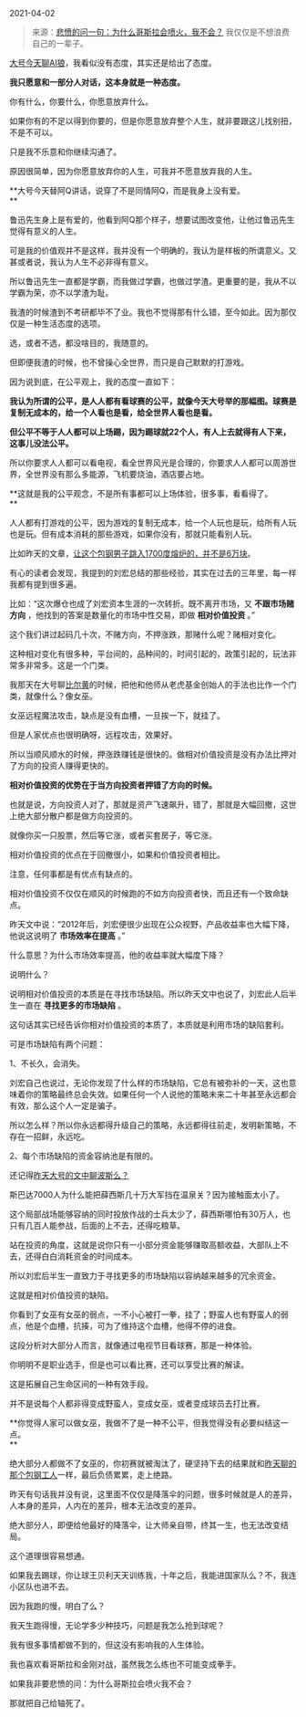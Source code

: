 2021-04-02

> 来源：[悲愤的问一句：为什么哥斯拉会喷火，我不会？](http://mp.weixin.qq.com/s?__biz=MzU3NDc5Nzc0NQ==&mid=2247501617&idx=2&sn=df696d2b74429fe030fe2aa9a5194d48&chksm=fd2e65efca59ecf9515f233a813c59479193aa3bce493d8b6d402482115c165cdc1850b0c9d3&scene=27#wechat_redirect)
> 我仅仅是不想浪费自己的一辈子。​

[大号今天聊AI狼](https://mp.weixin.qq.com/s?__biz=MzU0MjYwNDU2Mw==&mid=2247497778&idx=1&sn=c01d94dffdc304776ed88ad01edd0958&chksm=fb1a944ecc6d1d587648d970247a0ae96fdf795f87537df9aaaca1d72fafcbfe1cbff46e9a36&token=2088701881&lang=zh_CN&scene=21#wechat_redirect)，我看似没有态度，其实还是给出了态度。  

  

 **我只愿意和一部分人对话，这本身就是一种态度。**

  

你有什么，你要什么，你愿意放弃什么。  

  

如果你有的不足以得到你要的，但是你愿意放弃整个人生，就非要跟这儿找别扭，不是不可以。

  

只是我不乐意和你继续沟通了。

  

原因很简单，因为你愿意放弃你的人生，可我并不愿意放弃我的人生。

  

 **大号今天替阿Q讲话，说穿了不是同情阿Q，而是我身上没有爱。  
**

  

鲁迅先生身上是有爱的，他看到阿Q那个样子，想要试图改变他，让他过鲁迅先生觉得有意义的人生。

  

可是我的价值观并不是这样，我并没有一个明确的，我认为是样板的所谓意义。又甚或者说，我认为人生不必非得有意义。

  

所以鲁迅先生一直都是学霸，而我做过学霸，也做过学渣。更重要的是，我从不以学霸为荣，亦不以学渣为耻。  

  

我渣的时候渣到不考研都毕不了业。我也不觉得那有什么错，至今如此。因为那仅仅是一种生活态度的选项。  

  

选，或者不选，都没啥目的，我随意的。

  

但即便我渣的时候，也不曾操心全世界，而只是自己默默的打游戏。  

  

因为说到底，在公平观上，我的态度一直如下：

  

 **我认为所谓的公平，是人人都有看球赛的公平，就像今天大号举的那幅图。球赛是复制无成本的，给一个人看也是看，给全世界人看也是看。**

  

 **但公平不等于人人都可以上场踢，因为踢球就22个人，有人上去就得有人下来，这事儿没法公平。**

  

所以你要求人人都可以看电视，看全世界风光是合理的，你要求人人都可以周游世界，全世界没有那么多能源，飞机要烧油，酒店要占地。  

  

 **这就是我的公平观念，不是所有事都可以上场体验，很多事，看看得了。  
**

  

人人都有打游戏的公平，因为游戏的复制无成本，给一个人玩也是玩，给所有人玩也是玩。但有成本消耗的那些游戏，如果你没有，那就只能看别人玩。

  

比如昨天的文章，[让这个包钢男子跳入1700度熔炉的，并不是6万块](http://mp.weixin.qq.com/s?__biz=MzU3NDc5Nzc0NQ==&mid=2247501582&idx=1&sn=54d613f57c6bce12d489d683ad61d8f4&chksm=fd2e65d0ca59ecc6c8d22f349ed86364322e7d24e6882d165ec20ffe6f3907d912161a223dc5&scene=21#wechat_redirect)。  

  

有心的读者会发现，我提到的刘宏总结的那些经验，其实在过去的三年里，每一样我都有提到很多遍。

  

比如：“这次爆仓也成了刘宏资本生涯的一次转折。既不离开市场，又 **不跟市场赌方向** ，他找到的答案是数量化的市场中性交易，即做 **相对价值投资**
。”  

  

这个我们讲过起码几十次，不赌方向，不押涨跌，那赌什么呢？赌相对变化。  

  

这种相对变化有很多种，平台间的，品种间的，时间引起的，政策引起的，玩法非常多非常多。这是一个门类。  

  

我那天在大号聊[比尔黄](https://mp.weixin.qq.com/s?__biz=MzU0MjYwNDU2Mw==&mid=2247497695&idx=2&sn=7d925e146a9a42a9392163339a6104c3&chksm=fb1a9ba3cc6d12b58f0868fd6682780a82818a9714aa208114d45e5e70b0bab528197981f2db&token=2088701881&lang=zh_CN&scene=21#wechat_redirect)的时候，把他和他师从老虎基金创始人的手法也比作一个门类，就像什么？像女巫。  

  

女巫远程魔法攻击，缺点是没有血槽，一旦挨一下，就挂了。  

  

但是人家优点也很明确呀，远程攻击，效果好。  

  

所以当顺风顺水的时候，押涨跌赚钱是很快的。做相对价值投资是没有办法比押对了方向的投资人赚得更快的。  

  

 **相对价值投资的优势在于当方向投资者押错了方向的时候。**

  

也就是说，方向投资人对了，那就是资产飞速飙升，错了，那就是大幅回撤，这世上绝大部分散户都是做方向投资的。

  

就像你买一只股票，然后等它涨，或者买套房子，等它涨。

  

相对价值投资的优点在于回撤很小，如果和价值投资者相比。

  

注意，任何事都是有优点有缺点的。  

  

相对价值投资不仅仅在顺风的时候跑的不如方向投资者快，而且还有一个致命缺点。

  

昨天文中说：“2012年后，刘宏便很少出现在公众视野，产品收益率也大幅下降，他说这说明了 **市场效率在提高** 。”  
  

什么意思？为什么市场效率提高，他的收益率就大幅度下降？  

  

说明什么？

  

说明相对价值投资的本质是在寻找市场缺陷。所以昨天文中也说了，刘宏此人后半生一直在 **寻找更多的市场缺陷** 。

  

这句话其实已经告诉你相对价值投资的本质了，本质就是利用市场的缺陷套利。  

  

可是市场缺陷有两个问题：  

  

1、不长久，会消失。

  

刘宏自己也说过，无论你发现了什么样的市场缺陷，它总有被弥补的一天，这也意味着你的策略最终总会失效。如果任何一个人说他的策略未来二十年甚至永远都会有效，那么这个人一定是骗子。

  

所以怎么样？所以你永远都得升级自己的策略，永远都得往前走，发明新策略，不存在一招鲜，永远吃。

  

2、每个市场缺陷的资金容纳池是有限的。  

  

还记得[昨天大号的文中聊波斯么？](https://mp.weixin.qq.com/s?__biz=MzU0MjYwNDU2Mw==&mid=2247497768&idx=1&sn=5cfbb13219ce431cecc2b4c18c3fefb5&chksm=fb1a9454cc6d1d4264ebfdcf4cfd22ff7d0b54218dd419a741f23eb2cd118d660259ab7e2bb4&token=2088701881&lang=zh_CN&scene=21#wechat_redirect)  

  

斯巴达7000人为什么能把薛西斯几十万大军挡在温泉关？因为接触面太小了。

  

这个局部战场能够容纳的同时投放作战的士兵太少了，薛西斯哪怕有30万人，也只有几百人能参战，后面的上不去，还得吃粮草。  

  

站在投资的角度，这就是说你只有一小部分资金能够赚取高额收益，大部队上不去，还得白白消耗资金的时间成本。  

  

所以刘宏后半生一直致力于寻找更多的市场缺陷以容纳越来越多的冗余资金。  

  

这就是相对价值投资的缺陷。

  

你看到了女巫有女巫的弱点，一不小心被打一拳，挂了；野蛮人也有野蛮人的弱点，他是个血槽，抗揍，可为了维持这个血槽，他得不停的进食。

  

这段分析对大部分人而言，就像通过电视节目看球赛，那是一种体验。  

  

你明明不是职业选手，但是也可以看比赛，还可以享受比赛的解读。

  

这是拓展自己生命区间的一种有效手段。  

  

并不是说每个人都非得变成野蛮人，变成女巫，或者变成球员去打比赛。

  

 **你觉得人家可以做女巫，我做不了是一种不公平，但我觉得没有必要纠结这一点。  
**

  

绝大部分人都做不了女巫的，你初赛就被淘汰了，硬坚持下去的结果就和[昨天聊的那个包钢工人](http://mp.weixin.qq.com/s?__biz=MzU3NDc5Nzc0NQ==&mid=2247501582&idx=1&sn=54d613f57c6bce12d489d683ad61d8f4&chksm=fd2e65d0ca59ecc6c8d22f349ed86364322e7d24e6882d165ec20ffe6f3907d912161a223dc5&scene=21#wechat_redirect)一样，最后负债累累，走上绝路。

  

昨天有句话我并没有说，这里面不仅仅是降落伞的问题，很多时候就是人的差异，人本身的差异，人内在的差异，根本无法改变的差异。

  

绝大部分人，即便给他最好的降落伞，让大师亲自带，终其一生，也无法改变结局。  

  

这个道理很容易想通。  

  

如果我去踢球，你让球王贝利天天训练我，十年之后，我能进国家队么？不，我连小区队也进不去。

  

因为我跑的慢，明白了么？

  

我天生跑得慢，无论学多少种技巧，问题是我怎么抢到球呢？

  

我有很多事情都做不到的，但这没有影响我的人生体验。  

  

我也喜欢看哥斯拉和金刚对战，虽然我怎么练也不可能变成拳手。

  

如果我非要悲愤的问：为什么哥斯拉会喷火我不会？  

  

那就把自己给轴死了。

